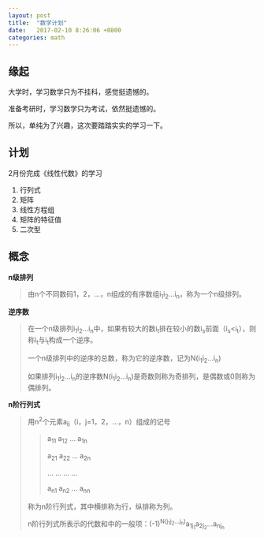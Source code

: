 ```yaml
---
layout: post
title:  "数学计划"
date:   2017-02-10 8:26:06 +0800
categories: math
---
```


缘起
---
大学时，学习数学只为不挂科，感觉挺遗憾的。

准备考研时，学习数学只为考试，依然挺遗憾的。

所以，单纯为了兴趣，这次要踏踏实实的学习一下。

计划
---
2月份完成《线性代数》的学习

1. 行列式
2. 矩阵
3. 线性方程组
4. 矩阵的特征值
5. 二次型

概念
---
**n级排列**

>由n个不同数码1，2，...，n组成的有序数组i<sub>1</sub>i<sub>2</sub>...i<sub>n</sub>，称为一个n级排列。

**逆序数**

>在一个n级排列i<sub>1</sub>i<sub>2</sub>...i<sub>n</sub>中，如果有较大的数i<sub>t</sub>排在较小的数i<sub>s</sub>前面（i<sub>s</sub><i<sub>t</sub>），则称i<sub>t</sub>与i<sub>t</sub>构成一个逆序。
>
>一个n级排列中的逆序的总数，称为它的逆序数，记为N(i<sub>1</sub>i<sub>2</sub>...i<sub>n</sub>)
>
>如果排列i<sub>1</sub>i<sub>2</sub>...i<sub>n</sub>的逆序数N(i<sub>1</sub>i<sub>2</sub>...i<sub>n</sub>)是奇数则称为奇排列，是偶数或0则称为偶排列。

**n阶行列式**

>用n<sup>2</sup>个元素a<sub>ij</sub>（i，j=1，2，...，n）组成的记号
>>
>>a<sub>11</sub> a<sub>12</sub> ... a<sub>1n</sub>
>>
>>a<sub>21</sub> a<sub>22</sub> ... a<sub>2n</sub>
>>
>>... ... ... ...
>>
>>a<sub>n1</sub> a<sub>n2</sub> ... a<sub>nn</sub>
>
>称为n阶行列式，其中横排称为行，纵排称为列。
>
>n阶行列式所表示的代数和中的一般项：(-1)<sup>N(j<sub>1</sub>j<sub>2</sub>...j<sub>n</sub>)</sup>a<sub>1j<sub>1</sub></sub>a<sub>2j<sub>2</sub></sub>...a<sub>nj<sub>n</sub></sub>
